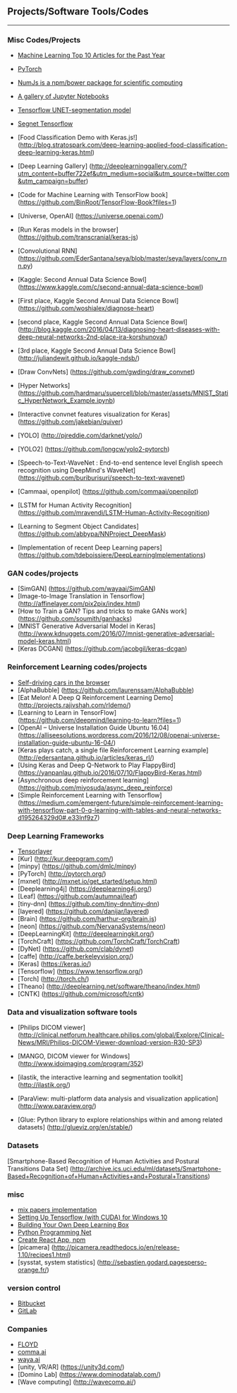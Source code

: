 
## Projects/Software Tools/Codes
-------------


### Misc Codes/Projects
* [Machine Learning Top 10 Articles for the Past Year ](https://medium.mybridge.co/machine-learning-top-10-of-the-year-v-2017-7552599935c0#.xv7cau686)
* [PyTorch](https://github.com/yunjey/pytorch-tutorial/blob/master/README.md)
* [NumJs is a npm/bower package for scientific computing](https://github.com/nicolaspanel/numjs)
* [A gallery of Jupyter Notebooks](https://github.com/jupyter/jupyter/wiki/A-gallery-of-interesting-Jupyter-and-IPython-Notebooks?utm_campaign=Data%2BElixir&utm_medium=web&utm_source=Data_Elixir_119)
* [Tensorflow UNET-segmentation model](http://tf-unet.readthedocs.io/en/latest/index.html)
* [Segnet Tensorflow](https://github.com/andreaazzini/segnet/blob/master/src/train.py)
* [Food Classification Demo with Keras.js!] (http://blog.stratospark.com/deep-learning-applied-food-classification-deep-learning-keras.html)
* [Deep Learning Gallery] (http://deeplearninggallery.com/?utm_content=buffer722ef&utm_medium=social&utm_source=twitter.com&utm_campaign=buffer)
* [Code for Machine Learning with TensorFlow book] (https://github.com/BinRoot/TensorFlow-Book?files=1)
* [Universe, OpenAI] (https://universe.openai.com/)
* [Run Keras models in the browser] (https://github.com/transcranial/keras-js)
* [Convolutional RNN] (https://github.com/EderSantana/seya/blob/master/seya/layers/conv_rnn.py)
* [Kaggle: Second Annual Data Science Bowl] (https://www.kaggle.com/c/second-annual-data-science-bowl)
* [First place, Kaggle Second Annual Data Science Bowl] (https://github.com/woshialex/diagnose-heart)
* [second place, Kaggle Second Annual Data Science Bowl] (http://blog.kaggle.com/2016/04/13/diagnosing-heart-diseases-with-deep-neural-networks-2nd-place-ira-korshunova/)
* [3rd place, Kaggle Second Annual Data Science Bowl] (http://juliandewit.github.io/kaggle-ndsb/)
* [Draw ConvNets] (https://github.com/gwding/draw_convnet)

* [Hyper Networks] (https://github.com/hardmaru/supercell/blob/master/assets/MNIST_Static_HyperNetwork_Example.ipynb)

* [Interactive convnet features visualization for Keras] (https://github.com/jakebian/quiver)

* [YOLO] (http://pjreddie.com/darknet/yolo/)
* [YOLO2] (https://github.com/longcw/yolo2-pytorch)

* [Speech-to-Text-WaveNet : End-to-end sentence level English speech recognition using DeepMind's WaveNet] (https://github.com/buriburisuri/speech-to-text-wavenet)

* [Cammaai, openpilot] (https://github.com/commaai/openpilot)

* [LSTM for Human Activity Recognition] (https://github.com/mravendi/LSTM-Human-Activity-Recognition)

* [Learning to Segment Object Candidates] (https://github.com/abbypa/NNProject_DeepMask)

* [Implementation of recent Deep Learning papers] (https://github.com/tdeboissiere/DeepLearningImplementations)


### GAN codes/projects
* [SimGAN] (https://github.com/wayaai/SimGAN)
* [Image-to-Image Translation in Tensorflow] (http://affinelayer.com/pix2pix/index.html)
* [How to Train a GAN? Tips and tricks to make GANs work] (https://github.com/soumith/ganhacks)
* [MNIST Generative Adversarial Model in Keras] (http://www.kdnuggets.com/2016/07/mnist-generative-adversarial-model-keras.html)
* [Keras DCGAN] (https://github.com/jacobgil/keras-dcgan)



### Reinforcement Learning codes/projects
* [Self-driving cars in the browser](http://janhuenermann.com/projects/learning-to-drive)
* [AlphaBubble] (https://github.com/laurenssam/AlphaBubble)
* [Eat Melon! A Deep Q Reinforcement Learning Demo] (http://projects.rajivshah.com/rldemo/)
* [Learning to Learn in TensorFlow] (https://github.com/deepmind/learning-to-learn?files=1)
* [OpenAI – Universe Installation Guide Ubuntu 16.04] (https://alliseesolutions.wordpress.com/2016/12/08/openai-universe-installation-guide-ubuntu-16-04/)
* [Keras plays catch, a single file Reinforcement Learning example] (http://edersantana.github.io/articles/keras_rl/)
* [Using Keras and Deep Q-Network to Play FlappyBird] (https://yanpanlau.github.io/2016/07/10/FlappyBird-Keras.html)
* [Asynchronous deep reinforcement learning] (https://github.com/miyosuda/async_deep_reinforce)
* [Simple Reinforcement Learning with Tensorflow] (https://medium.com/emergent-future/simple-reinforcement-learning-with-tensorflow-part-0-q-learning-with-tables-and-neural-networks-d195264329d0#.e33lnf9z7)



### Deep Learning Frameworks
* [Tensorlayer](http://tensorlayer.readthedocs.io/en/latest/index.html)
* [Kur] (http://kur.deepgram.com/)
* [minpy] (https://github.com/dmlc/minpy)
* [PyTorch] (http://pytorch.org/)
* [mxnet] (http://mxnet.io/get_started/setup.html)
* [Deeplearning4j] (https://deeplearning4j.org/)
* [Leaf] (https://github.com/autumnai/leaf)
* [tiny-dnn] (https://github.com/tiny-dnn/tiny-dnn)
* [layered] (https://github.com/danijar/layered)
* [Brain] (https://github.com/harthur-org/brain.js)
* [neon] (https://github.com/NervanaSystems/neon)
* [DeepLearningKit] (http://deeplearningkit.org/)
* [TorchCraft] (https://github.com/TorchCraft/TorchCraft)
* [DyNet] (https://github.com/clab/dynet)
* [caffe] (http://caffe.berkeleyvision.org/)
* [Keras] (https://keras.io/)
* [Tensorflow] (https://www.tensorflow.org/)
* [Torch] (http://torch.ch/)
* [Theano] (http://deeplearning.net/software/theano/index.html)
* [CNTK] (https://github.com/microsoft/cntk)


### Data and visualization software tools

* [Philips DICOM viewer] (http://clinical.netforum.healthcare.philips.com/global/Explore/Clinical-News/MRI/Philips-DICOM-Viewer-download-version-R30-SP3)
* [MANGO, DICOM viewer for Windows] (http://www.idoimaging.com/program/352)
* [ilastik, the interactive learning and segmentation toolkit] (http://ilastik.org/)

* [ParaView: multi-platform data analysis and visualization application] (http://www.paraview.org/)

* [Glue: Python library to explore relationships within and among related datasets] (http://glueviz.org/en/stable/)


### Datasets
[Smartphone-Based Recognition of Human Activities and Postural Transitions Data Set] (http://archive.ics.uci.edu/ml/datasets/Smartphone-Based+Recognition+of+Human+Activities+and+Postural+Transitions)


### misc
* [mix papers implementation](http://nbviewer.jupyter.org/github/blei-lab/edward/tree/master/docs/notebooks/)
* [Setting Up Tensorflow (with CUDA) for Windows 10](http://ikanez-how-to-stuff.blogspot.ca/2017/02/setting-up-tensorflow-with-cuda-for.html?utm_content=buffer05ec3&utm_medium=social&utm_source=twitter.com&utm_campaign=buffer&m=1)
* [Building Your Own Deep Learning Box](https://medium.com/@bfortuner/building-your-own-deep-learning-box-47b918aea1eb#.mx5mg9oy2)
* [Python Programming Net](https://pythonprogramming.net/)
* [Create React App, npm](https://github.com/facebookincubator/create-react-app)
* [picamera] (http://picamera.readthedocs.io/en/release-1.10/recipes1.html)
* [sysstat, system statistics] (http://sebastien.godard.pagesperso-orange.fr/)

### version control
* [Bitbucket](https://bitbucket.org/)
* [GitLab](https://gitlab.com/users/sign_in)

### Companies
* [FLOYD](https://www.floydhub.com/)
* [comma.ai](http://comma.ai/)
* [waya.ai](https://mjdietzx.github.io/waya.ai-website/)
* [unity, VR/AR] (https://unity3d.com/)
* [Domino Lab] (https://www.dominodatalab.com/)
* [Wave computing] (http://wavecomp.ai/)


